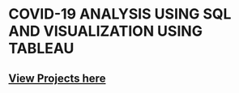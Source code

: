 # COVID-19 ANALYSIS USING SQL AND VISUALIZATION USING TABLEAU
## [View Projects here](https://github.com/Sumaya524/CovidProjects.git)

